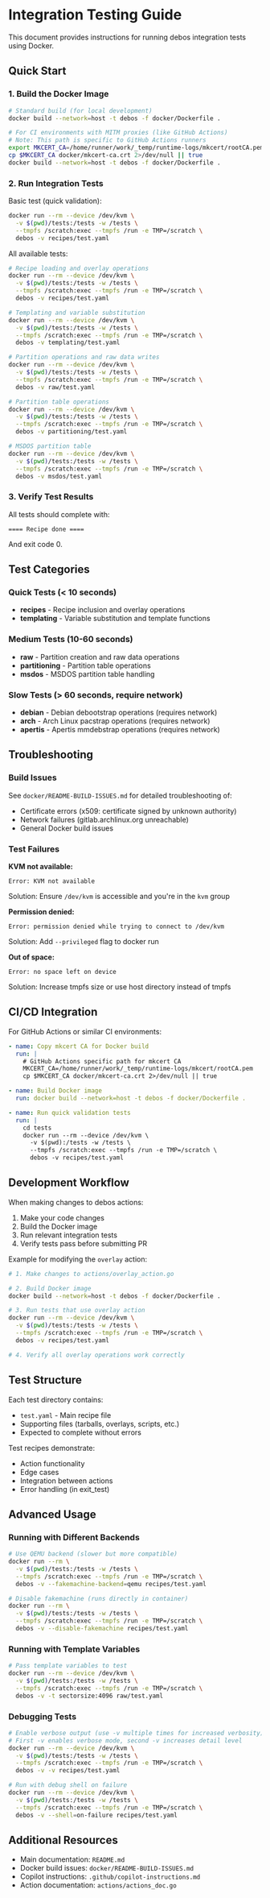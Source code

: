 # Integration Testing Guide

This document provides instructions for running debos integration tests using Docker.

## Quick Start

### 1. Build the Docker Image

```bash
# Standard build (for local development)
docker build --network=host -t debos -f docker/Dockerfile .

# For CI environments with MITM proxies (like GitHub Actions)
# Note: This path is specific to GitHub Actions runners
export MKCERT_CA=/home/runner/work/_temp/runtime-logs/mkcert/rootCA.pem
cp $MKCERT_CA docker/mkcert-ca.crt 2>/dev/null || true
docker build --network=host -t debos -f docker/Dockerfile .
```

### 2. Run Integration Tests

Basic test (quick validation):
```bash
docker run --rm --device /dev/kvm \
  -v $(pwd)/tests:/tests -w /tests \
  --tmpfs /scratch:exec --tmpfs /run -e TMP=/scratch \
  debos -v recipes/test.yaml
```

All available tests:
```bash
# Recipe loading and overlay operations
docker run --rm --device /dev/kvm \
  -v $(pwd)/tests:/tests -w /tests \
  --tmpfs /scratch:exec --tmpfs /run -e TMP=/scratch \
  debos -v recipes/test.yaml

# Templating and variable substitution
docker run --rm --device /dev/kvm \
  -v $(pwd)/tests:/tests -w /tests \
  --tmpfs /scratch:exec --tmpfs /run -e TMP=/scratch \
  debos -v templating/test.yaml

# Partition operations and raw data writes
docker run --rm --device /dev/kvm \
  -v $(pwd)/tests:/tests -w /tests \
  --tmpfs /scratch:exec --tmpfs /run -e TMP=/scratch \
  debos -v raw/test.yaml

# Partition table operations
docker run --rm --device /dev/kvm \
  -v $(pwd)/tests:/tests -w /tests \
  --tmpfs /scratch:exec --tmpfs /run -e TMP=/scratch \
  debos -v partitioning/test.yaml

# MSDOS partition table
docker run --rm --device /dev/kvm \
  -v $(pwd)/tests:/tests -w /tests \
  --tmpfs /scratch:exec --tmpfs /run -e TMP=/scratch \
  debos -v msdos/test.yaml
```

### 3. Verify Test Results

All tests should complete with:
```
==== Recipe done ====
```

And exit code 0.

## Test Categories

### Quick Tests (< 10 seconds)
- **recipes** - Recipe inclusion and overlay operations
- **templating** - Variable substitution and template functions

### Medium Tests (10-60 seconds)
- **raw** - Partition creation and raw data operations
- **partitioning** - Partition table operations
- **msdos** - MSDOS partition table handling

### Slow Tests (> 60 seconds, require network)
- **debian** - Debian debootstrap operations (requires network)
- **arch** - Arch Linux pacstrap operations (requires network)
- **apertis** - Apertis mmdebstrap operations (requires network)

## Troubleshooting

### Build Issues
See `docker/README-BUILD-ISSUES.md` for detailed troubleshooting of:
- Certificate errors (x509: certificate signed by unknown authority)
- Network failures (gitlab.archlinux.org unreachable)
- General Docker build issues

### Test Failures

**KVM not available:**
```
Error: KVM not available
```
Solution: Ensure `/dev/kvm` is accessible and you're in the `kvm` group

**Permission denied:**
```
Error: permission denied while trying to connect to /dev/kvm
```
Solution: Add `--privileged` flag to docker run

**Out of space:**
```
Error: no space left on device
```
Solution: Increase tmpfs size or use host directory instead of tmpfs

## CI/CD Integration

For GitHub Actions or similar CI environments:

```yaml
- name: Copy mkcert CA for Docker build
  run: |
    # GitHub Actions specific path for mkcert CA
    MKCERT_CA=/home/runner/work/_temp/runtime-logs/mkcert/rootCA.pem
    cp $MKCERT_CA docker/mkcert-ca.crt 2>/dev/null || true

- name: Build Docker image
  run: docker build --network=host -t debos -f docker/Dockerfile .

- name: Run quick validation tests
  run: |
    cd tests
    docker run --rm --device /dev/kvm \
      -v $(pwd):/tests -w /tests \
      --tmpfs /scratch:exec --tmpfs /run -e TMP=/scratch \
      debos -v recipes/test.yaml
```

## Development Workflow

When making changes to debos actions:

1. Make your code changes
2. Build the Docker image
3. Run relevant integration tests
4. Verify tests pass before submitting PR

Example for modifying the `overlay` action:
```bash
# 1. Make changes to actions/overlay_action.go

# 2. Build Docker image
docker build --network=host -t debos -f docker/Dockerfile .

# 3. Run tests that use overlay action
docker run --rm --device /dev/kvm \
  -v $(pwd)/tests:/tests -w /tests \
  --tmpfs /scratch:exec --tmpfs /run -e TMP=/scratch \
  debos -v recipes/test.yaml

# 4. Verify all overlay operations work correctly
```

## Test Structure

Each test directory contains:
- `test.yaml` - Main recipe file
- Supporting files (tarballs, overlays, scripts, etc.)
- Expected to complete without errors

Test recipes demonstrate:
- Action functionality
- Edge cases
- Integration between actions
- Error handling (in exit_test)

## Advanced Usage

### Running with Different Backends

```bash
# Use QEMU backend (slower but more compatible)
docker run --rm \
  -v $(pwd)/tests:/tests -w /tests \
  --tmpfs /scratch:exec --tmpfs /run -e TMP=/scratch \
  debos -v --fakemachine-backend=qemu recipes/test.yaml

# Disable fakemachine (runs directly in container)
docker run --rm \
  -v $(pwd)/tests:/tests -w /tests \
  --tmpfs /scratch:exec --tmpfs /run -e TMP=/scratch \
  debos -v --disable-fakemachine recipes/test.yaml
```

### Running with Template Variables

```bash
# Pass template variables to test
docker run --rm --device /dev/kvm \
  -v $(pwd)/tests:/tests -w /tests \
  --tmpfs /scratch:exec --tmpfs /run -e TMP=/scratch \
  debos -v -t sectorsize:4096 raw/test.yaml
```

### Debugging Tests

```bash
# Enable verbose output (use -v multiple times for increased verbosity)
# First -v enables verbose mode, second -v increases detail level
docker run --rm --device /dev/kvm \
  -v $(pwd)/tests:/tests -w /tests \
  --tmpfs /scratch:exec --tmpfs /run -e TMP=/scratch \
  debos -v -v recipes/test.yaml

# Run with debug shell on failure
docker run --rm --device /dev/kvm \
  -v $(pwd)/tests:/tests -w /tests \
  --tmpfs /scratch:exec --tmpfs /run -e TMP=/scratch \
  debos -v --shell=on-failure recipes/test.yaml
```

## Additional Resources

- Main documentation: `README.md`
- Docker build issues: `docker/README-BUILD-ISSUES.md`
- Copilot instructions: `.github/copilot-instructions.md`
- Action documentation: `actions/actions_doc.go`
